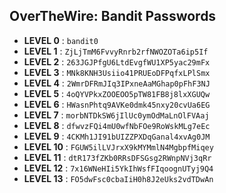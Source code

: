 ## OverTheWire: Bandit Passwords  

- **LEVEL 0** : `bandit0`
- **LEVEL 1** : `ZjLjTmM6FvvyRnrb2rfNWOZOTa6ip5If`
- **LEVEL 2** : `263JGJPfgU6LtdEvgfWU1XP5yac29mFx`
- **LEVEL 3** : `MNk8KNH3Usiio41PRUEoDFPqfxLPlSmx`
- **LEVEL 4** : `2WmrDFRmJIq3IPxneAaMGhap0pFhF3NJ`
- **LEVEL 5** : `4oQYVPkxZOOEOO5pTW81FB8j8lxXGUQw`
- **LEVEL 6** : `HWasnPhtq9AVKe0dmk45nxy20cvUa6EG`
- **LEVEL 7** : `morbNTDkSW6jIlUc0ymOdMaLnOlFVAaj`
- **LEVEL 8** : `dfwvzFQi4mU0wfNbFOe9RoWskMLg7eEc`
- **LEVEL 9** : `4CKMh1JI91bUIZZPXDqGanal4xvAg0JM`
- **LEVEL 10** : `FGUW5ilLVJrxX9kMYMmlN4MgbpfMiqey`
- **LEVEL 11** : `dtR173fZKb0RRsDFSGsg2RWnpNVj3qRr`
- **LEVEL 12** : `7x16WNeHIi5YkIhWsfFIqoognUTyj9Q4`
- **LEVEL 13** : `FO5dwFsc0cbaIiH0h8J2eUks2vdTDwAn`


